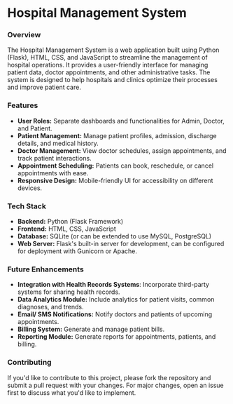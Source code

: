# Hospital Management System



### Overview
The Hospital Management System is a web application built using Python (Flask), HTML, CSS, and JavaScript to streamline the management of hospital operations. It provides a user-friendly interface for managing patient data, doctor appointments, and other administrative tasks. The system is designed to help hospitals and clinics optimize their processes and improve patient care.

### Features
* **User Roles:** Separate dashboards and functionalities for Admin, Doctor, and Patient.
* **Patient Management:** Manage patient profiles, admission, discharge details, and medical history.
* **Doctor Management:** View doctor schedules, assign appointments, and track patient interactions.
* **Appointment Scheduling:** Patients can book, reschedule, or cancel appointments with ease.
* **Responsive Design:** Mobile-friendly UI for accessibility on different devices.

### Tech Stack
* **Backend:** Python (Flask Framework)
* **Frontend:** HTML, CSS, JavaScript
* **Database:** SQLite (or can be extended to use MySQL, PostgreSQL)
* **Web Server:** Flask's built-in server for development, can be configured for deployment with Gunicorn or Apache.

### Future Enhancements
* **Integration with Health Records Systems**: Incorporate third-party systems for sharing health records.
* **Data Analytics Module:** Include analytics for patient visits, common diagnoses, and trends.
* **Email/ SMS Notifications:** Notify doctors and patients of upcoming appointments.
* **Billing System:** Generate and manage patient bills.
* **Reporting Module:** Generate reports for appointments, patients, and billing.

### Contributing
If you'd like to contribute to this project, please fork the repository and submit a pull request with your changes. For major changes, open an issue first to discuss what you'd like to implement.
